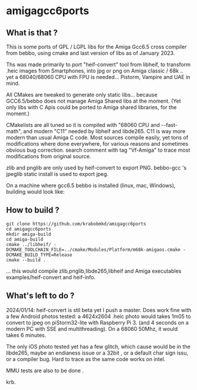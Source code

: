 # amigagcc6ports

## What is that ?

This is some ports of GPL / LGPL libs for the Amiga Gcc6.5 cross compiler from bebbo, using cmake and last version of libs as of January 2023.

 Ths was made primarily to port "heif-convert" tool from libheif, to transform .heic images from Smartphones, into jpg or png on Amiga classic / 68k .. yet a 68040/68060 CPU with FPU is needed... Pistorm, Vampire and UAE in mind. 
 
 All CMakes are tweaked to generate only static libs... because GCC6.5/bebbo does not manage Amiga Shared libs at the moment. (Yet only libs with C Apis could be ported to Amiga shared libraries, for the moment.)

CMakelists are all tuned so it is compiled with "68060 CPU and --fast-math", and modern "C11" needed by libheif and libde265. C11 is way more modern than usual Amiga C code. Most sources compile easily, yet tons of modifications where done everywhere, for various reasons and sometimes obvious bug correction. search comment with tag "Vf-Amiga" to trace most modifications from original source.
 
 zlib and pnglib are only used by heif-convert to export PNG. 
 bebbo-gcc 's jpeglib static install is used to export jpeg.
 
 On a machine  where gcc6.5 bebbo is installed (linux, mac, Windows),
 building would look like:
 
## How to build ?
``` 
git clone https://github.com/krabobmkd/amigagcc6ports
cd amigagcc6ports
mkdir amiga-build
cd amiga-build
cmake ../libheif/ -DCMAKE_TOOLCHAIN_FILE=../cmake/Modules/Platform/m68k-amigaos.cmake -DCMAKE_BUILD_TYPE=Release
cmake --build .
```
 
 ... this would compile zlib,pnglib,libde265,libheif and Amiga executables examples/heif-convert and heif-info.
 

## What's left to do ? 

 2024/01/14:
 heif-convert is stil beta yet I push a master.
 Does work fine with a few Android photos tested: a 4624x2604 .heic photo would takes 1m05 to convert to jpeg on piStorm32-lite with Raspberry Pi 3. (and 4 seconds on a modern PC with SSE and multithreading). On a 68060 50Mhz, it would takes 6 minutes.
 
 The only iOS photo tested yet has a few glitch, which cause would be in the libde265, maybe an endianess issue or a 32bit , or a default char sign issu, or a compiler bug. Hard to trace as the same code works on intel.
 
 MMU tests are also to be done .


 krb.
 
